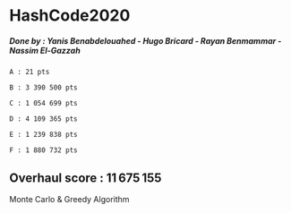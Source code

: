 # HashCode2020

##### Done by :  Yanis Benabdelouahed - Hugo Bricard - Rayan Benmammar - Nassim El-Gazzah


```
A : 21 pts

B : 3 390 500 pts

C : 1 054 699 pts

D : 4 109 365 pts

E : 1 239 838 pts

F : 1 880 732 pts
```

## Overhaul score : 11 675 155 

Monte Carlo & Greedy Algorithm
